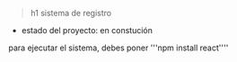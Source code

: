 >h1 sistema de registro</h1>

- estado del proyecto: en constución

para ejecutar el sistema, debes poner 
'''npm install react''''
